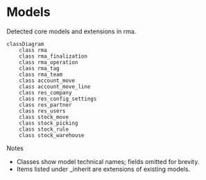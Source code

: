 # Models

Detected core models and extensions in rma.

```mermaid
classDiagram
    class rma
    class rma_finalization
    class rma_operation
    class rma_tag
    class rma_team
    class account_move
    class account_move_line
    class res_company
    class res_config_settings
    class res_partner
    class res_users
    class stock_move
    class stock_picking
    class stock_rule
    class stock_warehouse
```

Notes
- Classes show model technical names; fields omitted for brevity.
- Items listed under _inherit are extensions of existing models.
